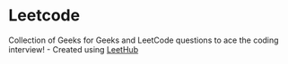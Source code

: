 # Leetcode
Collection of Geeks for Geeks and LeetCode questions to ace the coding interview! - Created using [LeetHub](https://github.com/QasimWani/LeetHub)
